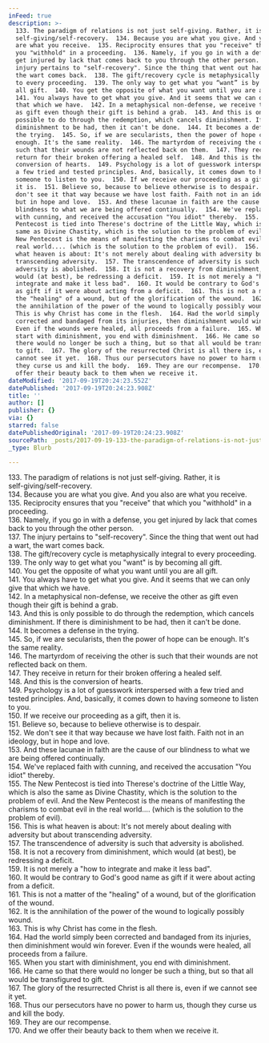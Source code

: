 ```yaml
---
inFeed: true
description: >-
  133. The paradigm of relations is not just self-­giving. Rather, it is
  self-­giving/self­-recovery.  134. Because you are what you give. And you also
  are what you receive.  135. Reciprocity ensures that you "receive" that which
  you "withhold" in a proceeding.  136. Namely, if you go in with a defense, you
  get injured by lack that comes back to you through the other person.  137. The
  injury pertains to "self­-recovery". Since the thing that went out had a wart,
  the wart comes back.  138. The gift/recovery cycle is metaphysically integral
  to every proceeding.  139. The only way to get what you “want” is by becoming
  all gift.  140. You get the opposite of what you want until you are all gift. 
  141. You always have to get what you give. And it seems that we can only give
  that which we have.  142. In a metaphysical non­-defense, we receive the other
  as gift even though their gift is behind a grab.  143. And this is only
  possible to do through the redemption, which cancels diminishment. If there is
  diminishment to be had, then it can't be done.  144. It becomes a defense in
  the trying.  145. So, if we are secularists, then the power of hope can be
  enough. It's the same reality.  146. The martyrdom of receiving the other is
  such that their wounds are not reflected back on them.  147. They receive in
  return for their broken offering a healed self.  148. And this is the
  conversion of hearts.  149. Psychology is a lot of guesswork interspersed with
  a few tried and tested principles. And, basically, it comes down to having
  someone to listen to you.  150. If we receive our proceeding as a gift, then
  it is.  151. Believe so, because to believe otherwise is to despair.  152. We
  don't see it that way because we have lost faith. Faith not in an ideology,
  but in hope and love.  153. And these lacunae in faith are the cause of our
  blindness to what we are being offered continually.  154. We've replaced faith
  with cunning, and received the accusation "You idiot" thereby.  155. The New
  Pentecost is tied into Therese's doctrine of the Little Way, which is also the
  same as Divine Chastity, which is the solution to the problem of evil. And the
  New Pentecost is the means of manifesting the charisms to combat evil in the
  real world.... (which is the solution to the problem of evil).  156. This is
  what heaven is about: It's not merely about dealing with adversity but about
  transcending adversity.  157. The transcendence of adversity is such that
  adversity is abolished.  158. It is not a recovery from diminishment, which
  would (at best), be redressing a deficit.  159. It is not merely a "how to
  integrate and make it less bad".  160. It would be contrary to God's good name
  as gift if it were about acting from a deficit.  161. This is not a matter of
  the "healing" of a wound, but of the glorification of the wound.  162. It is
  the annihilation of the power of the wound to logically possibly wound.  163.
  This is why Christ has come in the flesh.  164. Had the world simply been
  corrected and bandaged from its injuries, then diminishment would win forever.
  Even if the wounds were healed, all proceeds from a failure.  165. When you
  start with diminishment, you end with diminishment.  166. He came so that
  there would no longer be such a thing, but so that all would be transfigured
  to gift.  167. The glory of the resurrected Christ is all there is, even if we
  cannot see it yet.  168. Thus our persecutors have no power to harm us, though
  they curse us and kill the body.  169. They are our recompense.  170. And we
  offer their beauty back to them when we receive it.
dateModified: '2017-09-19T20:24:23.552Z'
datePublished: '2017-09-19T20:24:23.908Z'
title: ''
author: []
publisher: {}
via: {}
starred: false
datePublishedOriginal: '2017-09-19T20:24:23.908Z'
sourcePath: _posts/2017-09-19-133-the-paradigm-of-relations-is-not-just-self-giving-rat.md
_type: Blurb

---
```

133\. The paradigm of relations is not just self-­giving. Rather, it is  
self-­giving/self­-recovery.  
134\. Because you are what you give. And you also are what you receive.  
135\. Reciprocity ensures that you "receive" that which you "withhold" in a proceeding.  
136\. Namely, if you go in with a defense, you get injured by lack that comes back to you through the other person.  
137\. The injury pertains to "self­-recovery". Since the thing that went out had a wart, the wart comes back.  
138\. The gift/recovery cycle is metaphysically integral to every proceeding.  
139\. The only way to get what you "want" is by becoming all gift.  
140\. You get the opposite of what you want until you are all gift.  
141\. You always have to get what you give. And it seems that we can only give that which we have.  
142\. In a metaphysical non­-defense, we receive the other as gift even though their gift is behind a grab.  
143\. And this is only possible to do through the redemption, which cancels diminishment. If there is diminishment to be had, then it can't be done.  
144\. It becomes a defense in the trying.  
145\. So, if we are secularists, then the power of hope can be enough. It's the same reality.  
146\. The martyrdom of receiving the other is such that their wounds are not reflected back on them.  
147\. They receive in return for their broken offering a healed self.  
148\. And this is the conversion of hearts.  
149\. Psychology is a lot of guesswork interspersed with a few tried and tested principles. And, basically, it comes down to having someone to listen to you.  
150\. If we receive our proceeding as a gift, then it is.  
151\. Believe so, because to believe otherwise is to despair.  
152\. We don't see it that way because we have lost faith. Faith not in an ideology, but in hope and love.  
153\. And these lacunae in faith are the cause of our blindness to what we are being offered continually.  
154\. We've replaced faith with cunning, and received the accusation "You idiot" thereby.  
155\. The New Pentecost is tied into Therese's doctrine of the Little Way, which is also the same as Divine Chastity, which is the solution to the problem of evil. And the New Pentecost is the means of manifesting the charisms to combat evil in the real world.... (which is the solution to the problem of evil).  
156\. This is what heaven is about: It's not merely about dealing with adversity but about transcending adversity.  
157\. The transcendence of adversity is such that adversity is abolished.  
158\. It is not a recovery from diminishment, which would (at best), be redressing a deficit.  
159\. It is not merely a "how to integrate and make it less bad".  
160\. It would be contrary to God's good name as gift if it were about acting from a deficit.  
161\. This is not a matter of the "healing" of a wound, but of the glorification of the wound.  
162\. It is the annihilation of the power of the wound to logically possibly wound.  
163\. This is why Christ has come in the flesh.  
164\. Had the world simply been corrected and bandaged from its injuries, then diminishment would win forever. Even if the wounds were healed, all proceeds from a failure.  
165\. When you start with diminishment, you end with diminishment.  
166\. He came so that there would no longer be such a thing, but so that all would be transfigured to gift.  
167\. The glory of the resurrected Christ is all there is, even if we cannot see it yet.  
168\. Thus our persecutors have no power to harm us, though they curse us and kill the body.  
169\. They are our recompense.  
170\. And we offer their beauty back to them when we receive it.